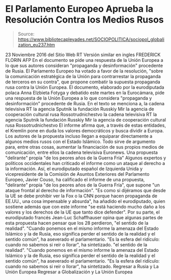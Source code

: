 # El Parlamento Europeo Aprueba la Resolución Contra los Medios Rusos

> Source: https://www.bibliotecapleyades.net/SOCIOPOLITICA/sociopol_globalization_eu237.htm

23 Noviembre 2016
del Sitio Web RT
Versión similar en ingles FREDERICK FLORIN AFP
En el documento se pide
una respuesta de la Unión Europea
a lo que sus autores consideran
"propaganda y desinformación"
procedente de Rusia.
El Parlamento Europeo ha votado a favor de la resolución,
"sobre la comunicación estratégica de la Unión para contrarrestar la propaganda de terceros en su contra", que propone combatir la supuesta propaganda rusa contra la Unión Europea.
El documento, elaborado por la eurodiputada polaca Anna Elzbieta Fotyga y debatido este martes en la Eurocámara, pide una respuesta de la Unión Europea a lo que considera "propaganda y desinformación" procedente de Rusia.
En el texto se menciona a,
la cadena televisiva RT la agencia Sputnik la fundación Russkiy Mir la agencia de cooperación cultural rusa Rossotrudnichestvo
la cadena televisiva RT
la agencia Sputnik
la fundación Russkiy Mir
la agencia de cooperación cultural rusa Rossotrudnichestvo
El informe afirma que, a través de estas entidades, el Kremlin pone en duda los valores democráticos y busca dividir a Europa.
Los autores de la propuesta incluso llegan a equiparar directamente a algunos medios rusos con el Estado Islámico. Todo sirve de argumento para, entre otras cosas, aumentar la financiación de sus propios medios de comunicación, entre ellos la cadena televisiva Euronews.
Una propuesta "delirante" propia "de los peores años de la Guerra Fría" Algunos expertos y políticos occidentales han criticado el informe como un ataque al derecho a la información.
Así, el eurodiputado español de Izquierda Unida y vicepresidente de la Comisión de Asuntos Exteriores del Parlamento Europeo, Javier Couso, ha calificado el informe de una propuesta,
"delirante" propia "de los peores años de la Guerra Fría", que supone "un ataque frontal al derecho de información". "Es como si dijéramos que desde la UE se debe prohibir ver la Fox o la CNN porque hacen propaganda de EE.UU., una cosa impensable y absurda", ha añadido el eurodiputado, quien sostiene además que con este informe "se está haciendo mucho daño a los valores y los derechos de la UE que tanto dice defender".
Por su parte, el eurodiputado francés Jean-Luc Schaffhauser opina que algunas partes de esta propuesta hacen pensar que los 28 perdieron,
"el sentido de la realidad". "Cuando ponemos en el mismo informe la amenaza del Estado Islámico y la de Rusia, eso significa perder el sentido de la realidad y el sentido común", ha aseverado el parlamentario. "Es la esfera del ridículo: cuando no sabemos si reír o llorar", ha sintetizado.
"el sentido de la realidad".
"Cuando ponemos en el mismo informe la amenaza del Estado Islámico y la de Rusia, eso significa perder el sentido de la realidad y el sentido común", ha aseverado el parlamentario.
"Es la esfera del ridículo: cuando no sabemos si reír o llorar", ha sintetizado.
Regresar a Rusia y La Unión Europea
Regresar a Globalización y La Unión Europea
